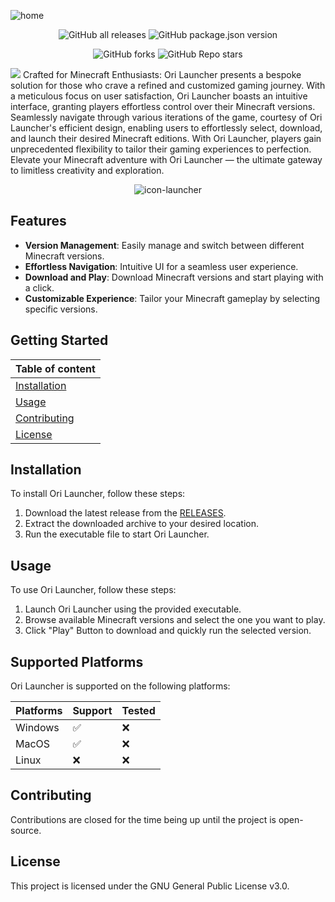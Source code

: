 ![home](https://raw.githubusercontent.com/ory-on/Ori-Launcher/main/custom_assets/banner-1.png)

[<p align="center">]()
![GitHub all releases](https://img.shields.io/github/downloads/ory-on/Ori-Launcher/total?style=for-the-badge)
![GitHub package.json version](https://img.shields.io/github/package-json/v/ory-on/Ori-Launcher?style=for-the-badge)
[<p align="center">]()
![GitHub forks](https://img.shields.io/github/forks/ory-on/Ori-Launcher?style=for-the-badge)
![GitHub Repo stars](https://img.shields.io/github/stars/ory-on/Ori-Launcher?style=for-the-badge)

<img src="https://user-images.githubusercontent.com/73097560/115834477-dbab4500-a447-11eb-908a-139a6edaec5c.gif">
Crafted for Minecraft Enthusiasts: Ori Launcher presents a bespoke solution for those who crave a refined and customized gaming journey. With a meticulous focus on user satisfaction, Ori Launcher boasts an intuitive interface, granting players effortless control over their Minecraft versions. Seamlessly navigate through various iterations of the game, courtesy of Ori Launcher's efficient design, enabling users to effortlessly select, download, and launch their desired Minecraft editions. With Ori Launcher, players gain unprecedented flexibility to tailor their gaming experiences to perfection. Elevate your Minecraft adventure with Ori Launcher — the ultimate gateway to limitless creativity and exploration.

[<p align="center">]()
[<p align="center">]()
<p align="center"><img src="https://raw.githubusercontent.com/ory-on/Ori-Launcher/main/custom_assets/header-1.png" alt="icon-launcher"></p>

## Features

- **Version Management**: Easily manage and switch between different Minecraft versions.
- **Effortless Navigation**: Intuitive UI for a seamless user experience.
- **Download and Play**: Download Minecraft versions and start playing with a click.
- **Customizable Experience**: Tailor your Minecraft gameplay by selecting specific versions.

## Getting Started
| Table of content |
|----------|
| [Installation](#installation) |
| [Usage](#usage) |
| [Contributing](#contributing) |
| [License](#license) |

## Installation

To install Ori Launcher, follow these steps:

1. Download the latest release from the [RELEASES](https://github.com/ory-on/Ori-Launcher/releases).
2. Extract the downloaded archive to your desired location.
3. Run the executable file to start Ori Launcher.

## Usage

To use Ori Launcher, follow these steps:

1. Launch Ori Launcher using the provided executable.
2. Browse available Minecraft versions and select the one you want to play.
3. Click "Play" Button to download and quickly run the selected version.

## Supported Platforms

Ori Launcher is supported on the following platforms:

| Platforms | Support | Tested |
|----------|----------|----------|
| Windows | ✅ | ❌ |
| MacOS | ✅ | ❌ |
| Linux | ❌ | ❌ |
  
## Contributing

Contributions are closed for the time being up until the project is open-source.


## License

This project is licensed under the GNU General Public License v3.0.

